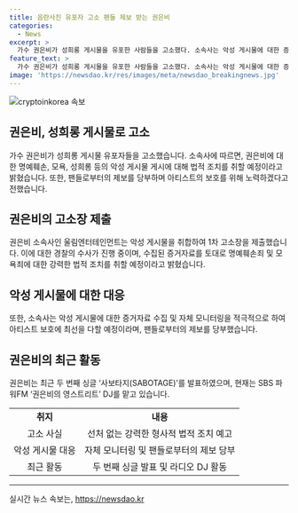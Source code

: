 ```yaml
---
title: 음란사진 유포자 고소 팬들 제보 받는 권은비
categories:
  - News
excerpt: >
  가수 권은비가 성희롱 게시물을 유포한 사람들을 고소했다. 소속사는 악성 게시물에 대한 증거자료를 토대로 강력한 법적 조치를 취할 것이라 밝혔다. 이에 팬들에게도 악의적인 게시물을 발견하면 제보할 것을 당부했다. 현재 경찰에서 수사가 진행 중이며, 권은비는 최근 두 번째 싱글 사보타지(SABOTAGE)를 발표하고 있으며 SBS 파워FM 권은비의 영스트리트 DJ를 맡고 있다.
feature_text: >
  가수 권은비가 성희롱 게시물을 유포한 사람들을 고소했다. 소속사는 악성 게시물에 대한 증거자료를 토대로 강력한 법적 조치를 취할 것이라 밝혔다. 이에 팬들에게도 악의적인 게시물을 발견하면 제보할 것을 당부했다. 현재 경찰에서 수사가 진행 중이며, 권은비는 최근 두 번째 싱글 사보타지(SABOTAGE)를 발표하고 있으며 SBS 파워FM 권은비의 영스트리트 DJ를 맡고 있다.
image: 'https://newsdao.kr/res/images/meta/newsdao_breakingnews.jpg'
---
```


<p><img src="https://newsdao.kr/res/images/meta/newsdao_breakingnews.jpg" alt="cryptoinkorea 속보" /></p>

<h2 data-ke-size="size26">권은비, 성희롱 게시물로 고소</h2>

<p data-ke-size="size16">가수 권은비가 성희롱 게시물 유포자들을 고소했습니다. 소속사에 따르면, 권은비에 대한 명예훼손, 모욕, 성희롱 등의 악성 게시물 게시에 대해 법적 조치를 취할 예정이라고 밝혔습니다. 또한, 팬들로부터의 제보를 당부하며 아티스트의 보호를 위해 노력하겠다고 전했습니다.</p>

<h2 data-ke-size="size26">권은비의 고소장 제출</h2>

<p data-ke-size="size16">권은비 소속사인 울림엔터테인먼트는 악성 게시물을 취합하여 1차 고소장을 제출했습니다. 이에 대한 경찰의 수사가 진행 중이며, 수집된 증거자료를 토대로 명예훼손죄 및 모욕죄에 대한 강력한 법적 조치를 취할 예정이라고 밝혔습니다.</p>

<h2 data-ke-size="size26">악성 게시물에 대한 대응</h2>

<p data-ke-size="size16">또한, 소속사는 악성 게시물에 대한 증거자료 수집 및 자체 모니터링을 적극적으로 하여 아티스트 보호에 최선을 다할 예정이라며, 팬들로부터의 제보를 당부했습니다.</p>

<h2 data-ke-size="size26">권은비의 최근 활동</h2>

<p data-ke-size="size16">권은비는 최근 두 번째 싱글 ‘사보타지(SABOTAGE)’를 발표하였으며, 현재는 SBS 파워FM ‘권은비의 영스트리트’ DJ를 맡고 있습니다.</p>

<table>
   <tbody>
      <tr>
         <td style="text-align: center; height: 17px;"><b>취지</b></td>
         <td style="text-align: center; height: 17px;"><b>내용</b></td>
      </tr>
      <tr>
         <td style="text-align: center; height: 17px;">고소 사실</td>
         <td style="text-align: center; height: 17px;">선처 없는 강력한 형사적 법적 조치 예고</td>
      </tr>
      <tr>
         <td style="text-align: center; height: 17px;">악성 게시물 대응</td>
         <td style="text-align: center; height: 17px;">자체 모니터링 및 팬들로부터의 제보 당부</td>
      </tr>
      <tr>
         <td style="text-align: center; height: 17px;">최근 활동</td>
         <td style="text-align: center; height: 17px;">두 번째 싱글 발표 및 라디오 DJ 활동</td>
      </tr>
   </tbody>
</table>

<hr>
실시간 뉴스 속보는, <a href="https://newsdao.kr" rel="dofollow">https://newsdao.kr</a>


